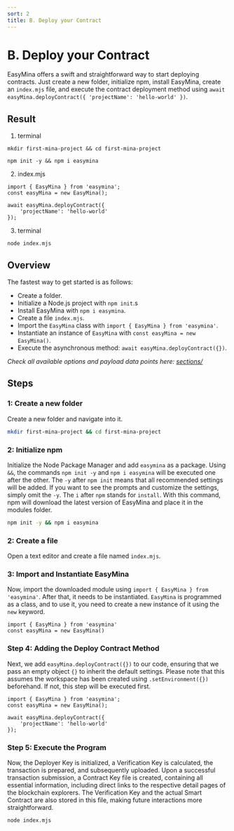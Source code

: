 ```yaml
---
sort: 2
title: B. Deploy your Contract
---
```


# B. Deploy your Contract

EasyMina offers a swift and straightforward way to start deploying contracts. Just create a new folder, initialize npm, install EasyMina, create an `index.mjs` file, and execute the contract deployment method using `await easyMina.deployContract({ 'projectName': 'hello-world' })`.

## Result
1. terminal

```
mkdir first-mina-project && cd first-mina-project
```

```
npm init -y && npm i easymina
```

2. index.mjs

```nodejs
import { EasyMina } from 'easymina';
const easyMina = new EasyMina();

await easyMina.deployContract({
    'projectName': 'hello-world'
});
```

3. terminal

```
node index.mjs
```


## Overview
The fastest way to get started is as follows:
- Create a folder.
- Initialize a Node.js project with `npm init`.s
- Install EasyMina with `npm i easymina`.
- Create a file `index.mjs`.
- Import the `EasyMina` class with `import { EasyMina } from 'easymina'`.
- Instantiate an instance of `EasyMina` with `const easyMina = new EasyMina()`.
- Execute the asynchronous method: `await easyMina.deployContract({})`.

*Check all available options and payload data points here: [sections/](../sections/)*

## Steps

### 1: Create a new folder
Create a new folder and navigate into it.

```bash
mkdir first-mina-project && cd first-mina-project
```

### 2: Initialize npm
Initialize the Node Package Manager and add `easymina` as a package. Using `&&`, the commands `npm init -y` and `npm i easymina` will be executed one after the other. The `-y` after `npm init` means that all recommended settings will be added. If you want to see the prompts and customize the settings, simply omit the `-y`. The `i` after `npm` stands for `install`. With this command, npm will download the latest version of EasyMina and place it in the modules folder.

```bash
npm init -y && npm i easymina
```

### 2: Create a file
Open a text editor and create a file named `index.mjs`.

### 3: Import and Instantiate EasyMina
Now, import the downloaded module using `import { EasyMina } from 'easymina'`. After that, it needs to be instantiated. `EasyMina` is programmed as a class, and to use it, you need to create a new instance of it using the `new` keyword.

```nodejs
import { EasyMina } from 'easymina'
const easyMina = new EasyMina()
```

### Step 4: Adding the Deploy Contract Method

Next, we add `easyMina.deployContract({})` to our code, ensuring that we pass an empty object `{}` to inherit the default settings. Please note that this assumes the workspace has been created using `.setEnvironment({})` beforehand. If not, this step will be executed first.

```nodejs
import { EasyMina } from 'easymina';
const easyMina = new EasyMina();

await easyMina.deployContract({
    'projectName': 'hello-world'
});
```

### Step 5: Execute the Program

Now, the Deployer Key is initialized, a Verification Key is calculated, the transaction is prepared, and subsequently uploaded. Upon a successful transaction submission, a Contract Key file is created, containing all essential information, including direct links to the respective detail pages of the blockchain explorers. The Verification Key and the actual Smart Contract are also stored in this file, making future interactions more straightforward.

```bash
node index.mjs
```